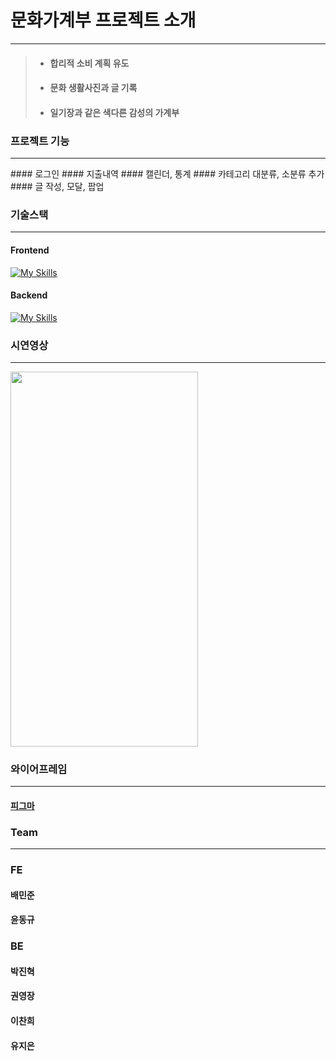 # 문화가계부 프로젝트 소개
<hr/>

> + #### 합리적 소비 계획 유도
> + #### 문화 생활사진과 글 기록
> + #### 일기장과 같은 색다른 감성의 가계부

### 프로젝트 기능
<hr/>
#### 로그인
#### 지출내역 
#### 캘린더, 통계
#### 카테고리 대분류, 소분류 추가
#### 글 작성, 모달, 팝업 

### 기술스택
<hr/>

#### Frontend
[![My Skills](https://skillicons.dev/icons?i=html,css,js,react,ts,redux,styledcomponents,vite,git,vscode)](https://skillicons.dev)

#### Backend
[![My Skills](https://skillicons.dev/icons?i=java,mysql)](https://skillicons.dev)

### 시연영상
<hr/>

<img src="https://user-images.githubusercontent.com/103413040/222675624-1f5126bf-04ed-423b-944d-294327ffab73.gif" width="300" height="600"/>

### 와이어프레임
<hr/>

#### <a href="https://www.figma.com/file/Z4r9QKgLsIGKaQmNEqkHw2/second-project?node-id=0%3A1&t=dh7wRQ8InFe6iQmL-1">피그마</a>


### Team
<hr/>

### FE
#### 배민준
#### 윤동규

### BE
#### 박진혁
#### 권영장
#### 이찬희
#### 유지은
